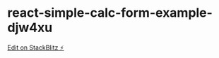 # react-simple-calc-form-example-djw4xu

[Edit on StackBlitz ⚡️](https://stackblitz.com/edit/react-simple-calc-form-example-djw4xu)